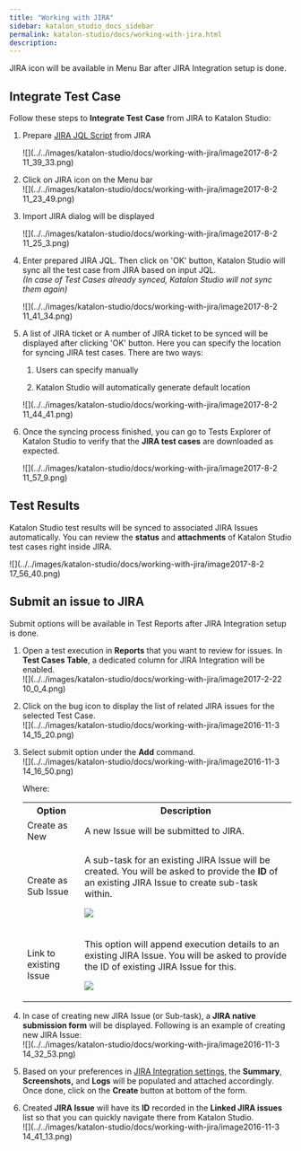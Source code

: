 ```yaml
---
title: "Working with JIRA" 
sidebar: katalon_studio_docs_sidebar
permalink: katalon-studio/docs/working-with-jira.html 
description: 
---
```

JIRA icon will be available in Menu Bar after JIRA Integration setup is done.

Integrate Test Case
-------------------

Follow these steps to **Integrate Test** **Case** from JIRA to Katalon Studio:

1.  Prepare [JIRA JQL Script](https://confluence.atlassian.com/jirasoftwarecloud/advanced-searching-764478330.html) from JIRA  
      
    ![](../../images/katalon-studio/docs/working-with-jira/image2017-8-2 11_39_33.png)  
      
    
2.  Click on JIRA icon on the Menu bar    
    ![](../../images/katalon-studio/docs/working-with-jira/image2017-8-2 11_23_49.png)  
      
    
3.  Import JIRA dialog will be displayed  
      
    ![](../../images/katalon-studio/docs/working-with-jira/image2017-8-2 11_25_3.png)  
      
    
4.  Enter prepared JIRA JQL. Then click on 'OK' button, Katalon Studio will sync all the test case from JIRA based on input JQL.  
    _(In case of Test Cases already synced, Katalon Studio will not sync them again)_  
      
    ![](../../images/katalon-studio/docs/working-with-jira/image2017-8-2 11_41_34.png)  
      
    
5.  A list of JIRA ticket or A number of JIRA ticket to be synced will be displayed after clicking 'OK' button. Here you can specify the location for syncing JIRA test cases. There are two ways:
    
    1.  Users can specify manually
        
    2.  Katalon Studio will automatically generate default location
        
    
      
    ![](../../images/katalon-studio/docs/working-with-jira/image2017-8-2 11_44_41.png)
    
6.  Once the syncing process finished, you can go to Tests Explorer of Katalon Studio to verify that the **JIRA test cases** are downloaded as expected.
    
    ![](../../images/katalon-studio/docs/working-with-jira/image2017-8-2 11_57_9.png)
    

Test Results
------------

Katalon Studio test results will be synced to associated JIRA Issues automatically. You can review the **status** and **attachments** of Katalon Studio test cases right inside JIRA.

![](../../images/katalon-studio/docs/working-with-jira/image2017-8-2 17_56_40.png)

Submit an issue to JIRA
-----------------------

Submit options will be available in Test Reports after JIRA Integration setup is done.

1.  Open a test execution in **Reports** that you want to review for issues. In **Test Cases Table**, a dedicated column for JIRA Integration will be enabled.  
    ![](../../images/katalon-studio/docs/working-with-jira/image2017-2-22 10_0_4.png)  
      
    
2.  Click on the bug icon to display the list of related JIRA issues for the selected Test Case.  
    ![](../../images/katalon-studio/docs/working-with-jira/image2016-11-3 14_15_20.png)  
      
    
3.  Select submit option under the **Add** command.  
    ![](../../images/katalon-studio/docs/working-with-jira/image2016-11-3 14_16_50.png)
    
    Where:
    
    <table class="" style="table-layout: fixed;"><colgroup class="" style=""><col class="" style=""><col class="" style=""></colgroup><tbody class="" style=""><tr class="" style=""><th class="" style="">Option</th><th class="" style="">Description</th></tr><tr class="" style=""><td class="" style="">Create as New</td><td class="" style="">A new Issue will be submitted to JIRA.</td></tr><tr class="" style=""><td class="" style="">Create as Sub Issue</td><td class="" style=""><div class="" style=""><p class="" style="">A sub-task for an existing JIRA Issue will be created. You will be asked to provide the <strong class="" style="">ID</strong> of an existing JIRA Issue to create sub-task within.</p><p class="" style=""><span class="" style=""><img class="" src="../../images/katalon-studio/docs/working-with-jira/image2017-8-2 16_12_21.png" data-image-src="/download/attachments/5115954/image2017-8-2%2016%3A12%3A21.png?version=1&amp;modificationDate=1501665141000&amp;api=v2" data-unresolved-comment-count="0" data-linked-resource-id="5116019" data-linked-resource-version="1" data-linked-resource-type="attachment" data-linked-resource-default-alias="image2017-8-2 16:12:21.png" data-base-url="https://docs.katalon.com" data-linked-resource-content-type="image/png" data-linked-resource-container-id="5115954" data-linked-resource-container-version="1" style=""></span></p></div></td></tr><tr class="" style=""><td class="" style="">Link to existing Issue</td><td class="" style=""><div class="" style=""><p class="" style=""><span class="" style="">This option will append execution details to an existing JIRA Issue. You will be asked to provide the ID of existing JIRA Issue for this.</span></p><p class="" style=""><span class="" style=""><span class="" style=""><img class="" src="../../images/katalon-studio/docs/working-with-jira/image2016-11-3 14_28_29.png" data-image-src="/download/attachments/5115954/image2016-11-3%2014%3A28%3A29.png?version=1&amp;modificationDate=1501664515000&amp;api=v2" data-unresolved-comment-count="0" data-linked-resource-id="5116014" data-linked-resource-version="1" data-linked-resource-type="attachment" data-linked-resource-default-alias="image2016-11-3 14:28:29.png" data-base-url="https://docs.katalon.com" data-linked-resource-content-type="image/png" data-linked-resource-container-id="5115954" data-linked-resource-container-version="1" style=""></span></span></p></div></td></tr></tbody></table>
    
4.  In case of creating new JIRA Issue (or Sub-task), a **JIRA native submission form** will be displayed. Following is an example of creating new JIRA Issue:  
    ![](../../images/katalon-studio/docs/working-with-jira/image2016-11-3 14_32_53.png)  
      
    
5.  Based on your preferences in [JIRA Integration settings](#WorkingwithJIRA-Configuration), the **Summary**, **Screenshots,** and **Logs** will be populated and attached accordingly. Once done, click on the **Create** button at bottom of the form.  
      
    
6.  Created **JIRA Issue** will have its **ID** recorded in the **Linked JIRA issues** list so that you can quickly navigate there from Katalon Studio.  
    ![](../../images/katalon-studio/docs/working-with-jira/image2016-11-3 14_41_13.png)